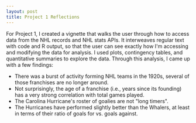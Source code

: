 ```yaml
---
layout: post
title: Project 1 Reflections
---
```

For Project 1, I created a vignette that walks the user through how to access data from the NHL records and NHL stats APIs. It interweaves regular text with code and R output, so that the user can see exactly how I'm accessing and modifying the data for analysis. I used plots, contingency tables, and quantitative summaries to explore the data. Through this analysis, I came up with a few findings: 
* There was a burst of activity forming NHL teams in the 1920s, several of those franchises are no longer around.
* Not surprisingly, the age of a franchise (i.e., years since its founding) has a very strong correlation with total games played.
* The Carolina Hurricane's roster of goalies are not "long timers".
* The Hurricanes have performed slightly better than the Whalers, at least in terms of their ratio of goals for vs. goals against.

